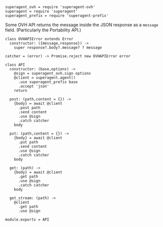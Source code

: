     superagent_ovh = require 'superagent-ovh'
    superagent = require 'superagent'
    superagent_prefix = require 'superagent-prefix'

Some OVH API returns the message inside the JSON response as a `message` field.
(Particularly the Portability API.)

    class OVHAPIError extends Error
      constructor: ({message,response}) ->
        super response?.body?.message? ? message

    catcher = (error) -> Promise.reject new OVHAPIError error

    class API
      constructor: (base,options) ->
        @sign = superagent_ovh.sign options
        @client = superagent.agent()
          .use superagent_prefix base
          .accept 'json'
        return

      post: (path,content = {}) ->
        {body} = await @client
          .post path
          .send content
          .use @sign
          .catch catcher
        body

      put: (path,content = {}) ->
        {body} = await @client
          .put path
          .send content
          .use @sign
          .catch catcher
        body

      get: (path) ->
        {body} = await @client
          .get path
          .use @sign
          .catch catcher
        body

      get_stream: (path) ->
        @client
          .get path
          .use @sign

    module.exports = API

